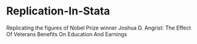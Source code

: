 # Replication-In-Stata
Replicating the figures of Nobel Prize winner Joshua D. Angrist: The Effect Of Veterans Benefits On Education And Earnings 
